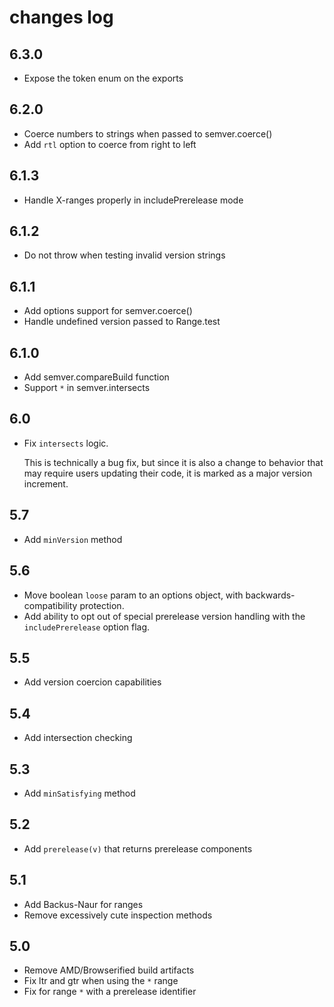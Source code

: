 # changes log

## 6.3.0

* Expose the token enum on the exports

## 6.2.0

* Coerce numbers to strings when passed to semver.coerce()
* Add `rtl` option to coerce from right to left

## 6.1.3

* Handle X-ranges properly in includePrerelease mode

## 6.1.2

* Do not throw when testing invalid version strings

## 6.1.1

* Add options support for semver.coerce()
* Handle undefined version passed to Range.test

## 6.1.0

* Add semver.compareBuild function
* Support `*` in semver.intersects

## 6.0

* Fix `intersects` logic.

  This is technically a bug fix, but since it is also a change to behavior that may require users updating their code,
  it is marked as a major version increment.

## 5.7

* Add `minVersion` method

## 5.6

* Move boolean `loose` param to an options object, with backwards-compatibility protection.
* Add ability to opt out of special prerelease version handling with the `includePrerelease` option flag.

## 5.5

* Add version coercion capabilities

## 5.4

* Add intersection checking

## 5.3

* Add `minSatisfying` method

## 5.2

* Add `prerelease(v)` that returns prerelease components

## 5.1

* Add Backus-Naur for ranges
* Remove excessively cute inspection methods

## 5.0

* Remove AMD/Browserified build artifacts
* Fix ltr and gtr when using the `*` range
* Fix for range `*` with a prerelease identifier
